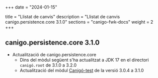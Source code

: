 +++
date        = "2024-01-15"

title       = "Llistat de canvis"
description = "Llistat de canvis canigo.persistence.core 3.1.0"
sections    = "canigo-fwk-docs"
weight		= 2
+++

## canigo.persistence.core 3.1.0

- Actualització de canigo.persistence.core
  - Dins del mòdul següent s'ha actualitzat a JDK 17 en el directori `canigó.root` de 3.1.0 a 3.2.0
  - Actualització del mòdul [Canigó-test](/content/plataformes/canigo/documentacio-llibreries/canigo.test/3.1.0/) de la versió 3.0.4 a 3.1.0
